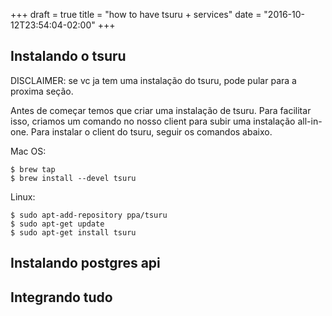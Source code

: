 +++
draft = true
title = "how to have tsuru + services"
date = "2016-10-12T23:54:04-02:00"
+++


## Instalando o tsuru

DISCLAIMER: se vc ja tem uma instalação do tsuru, pode pular para a proxima seção.

Antes de começar temos que criar uma instalação de tsuru. Para facilitar isso,
criamos um comando no nosso client para subir uma instalação all-in-one.  Para
instalar o client do tsuru, seguir os comandos abaixo.

Mac OS:

    $ brew tap 
    $ brew install --devel tsuru

Linux:

    $ sudo apt-add-repository ppa/tsuru
    $ sudo apt-get update
    $ sudo apt-get install tsuru

## Instalando postgres api

## Integrando tudo

